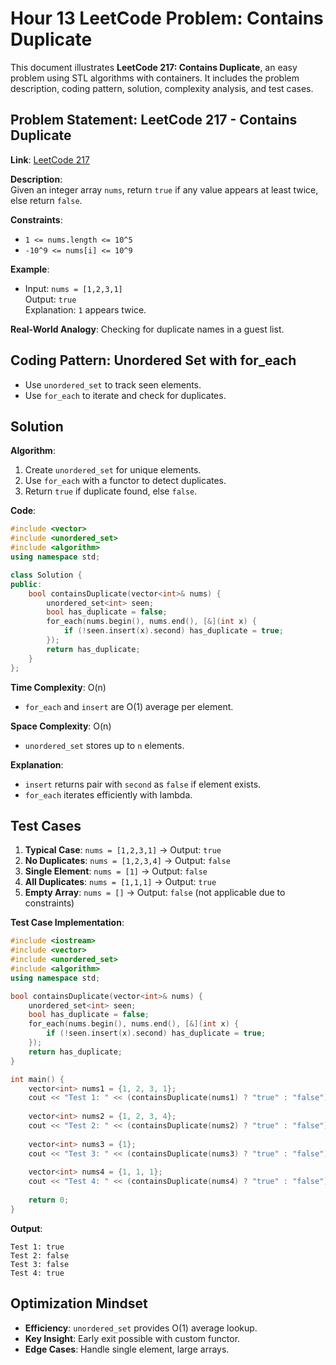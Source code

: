 # Hour 13 LeetCode Problem: Contains Duplicate

This document illustrates **LeetCode 217: Contains Duplicate**, an easy problem using STL algorithms with containers. It includes the problem description, coding pattern, solution, complexity analysis, and test cases.

## Problem Statement: LeetCode 217 - Contains Duplicate
**Link**: [LeetCode 217](https://leetcode.com/problems/contains-duplicate/)

**Description**:  
Given an integer array `nums`, return `true` if any value appears at least twice, else return `false`.

**Constraints**:
- `1 <= nums.length <= 10^5`
- `-10^9 <= nums[i] <= 10^9`

**Example**:
- Input: `nums = [1,2,3,1]`  
  Output: `true`  
  Explanation: `1` appears twice.

**Real-World Analogy**: Checking for duplicate names in a guest list.

## Coding Pattern: Unordered Set with for_each
- Use `unordered_set` to track seen elements.  
- Use `for_each` to iterate and check for duplicates.

## Solution
**Algorithm**:
1. Create `unordered_set` for unique elements.  
2. Use `for_each` with a functor to detect duplicates.  
3. Return `true` if duplicate found, else `false`.

**Code**:
```cpp
#include <vector>
#include <unordered_set>
#include <algorithm>
using namespace std;

class Solution {
public:
    bool containsDuplicate(vector<int>& nums) {
        unordered_set<int> seen;
        bool has_duplicate = false;
        for_each(nums.begin(), nums.end(), [&](int x) {
            if (!seen.insert(x).second) has_duplicate = true;
        });
        return has_duplicate;
    }
};
```

**Time Complexity**: O(n)  
- `for_each` and `insert` are O(1) average per element.

**Space Complexity**: O(n)  
- `unordered_set` stores up to `n` elements.

**Explanation**:  
- `insert` returns pair with `second` as `false` if element exists.  
- `for_each` iterates efficiently with lambda.

## Test Cases
1. **Typical Case**: `nums = [1,2,3,1]` → Output: `true`  
2. **No Duplicates**: `nums = [1,2,3,4]` → Output: `false`  
3. **Single Element**: `nums = [1]` → Output: `false`  
4. **All Duplicates**: `nums = [1,1,1]` → Output: `true`  
5. **Empty Array**: `nums = []` → Output: `false` (not applicable due to constraints)

**Test Case Implementation**:
```cpp
#include <iostream>
#include <vector>
#include <unordered_set>
#include <algorithm>
using namespace std;

bool containsDuplicate(vector<int>& nums) {
    unordered_set<int> seen;
    bool has_duplicate = false;
    for_each(nums.begin(), nums.end(), [&](int x) {
        if (!seen.insert(x).second) has_duplicate = true;
    });
    return has_duplicate;
}

int main() {
    vector<int> nums1 = {1, 2, 3, 1};
    cout << "Test 1: " << (containsDuplicate(nums1) ? "true" : "false") << endl;  // true
    
    vector<int> nums2 = {1, 2, 3, 4};
    cout << "Test 2: " << (containsDuplicate(nums2) ? "true" : "false") << endl;  // false
    
    vector<int> nums3 = {1};
    cout << "Test 3: " << (containsDuplicate(nums3) ? "true" : "false") << endl;  // false
    
    vector<int> nums4 = {1, 1, 1};
    cout << "Test 4: " << (containsDuplicate(nums4) ? "true" : "false") << endl;  // true
    
    return 0;
}
```

**Output**:
```
Test 1: true
Test 2: false
Test 3: false
Test 4: true
```

## Optimization Mindset
- **Efficiency**: `unordered_set` provides O(1) average lookup.  
- **Key Insight**: Early exit possible with custom functor.  
- **Edge Cases**: Handle single element, large arrays.